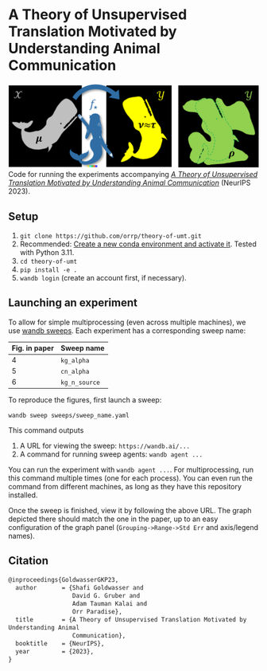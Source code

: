 # A Theory of Unsupervised Translation Motivated by Understanding Animal Communication

![Main figure](fig.png)
Code for running the experiments accompanying _[A Theory of Unsupervised Translation Motivated by Understanding Animal Communication](https://arxiv.org/abs/2211.11081)_ (NeurIPS 2023).

## Setup
1. `git clone https://github.com/orrp/theory-of-umt.git`
2. Recommended: [Create a new conda environment and activate it](https://conda.io/docs/test-drive.html).
Tested with Python 3.11.
3. `cd theory-of-umt`
4. `pip install -e .`
5. `wandb login` (create an account first, if necessary).

## Launching an experiment
To allow for simple multiprocessing (even across multiple machines), we use
[wandb sweeps](https://docs.wandb.ai/guides/sweeps). Each experiment has a corresponding
sweep name:

| Fig. in paper | Sweep name    |
|---------------|---------------|
| 4             | `kg_alpha`    |
| 5             | `cn_alpha`    |
| 6             | `kg_n_source` |

To reproduce the figures, first launch a sweep:
```
wandb sweep sweeps/sweep_name.yaml
```
This command outputs
1. A URL for viewing the sweep: `https://wandb.ai/...`
2. A command for running sweep agents: `wandb agent ...`

You can run the experiment with `wandb agent ...`.
For multiprocessing, run this command multiple times (one for each process).
You can even run the command from different machines, as long as they have this
repository installed.

Once the sweep is finished, view it by following the above URL. The graph depicted
there should match the one in the paper, up to an easy configuration of the graph panel (`Grouping->Range->Std Err` and axis/legend names).

## Citation
```
@inproceedings{GoldwasserGKP23,
  author       = {Shafi Goldwasser and
                  David G. Gruber and
                  Adam Tauman Kalai and
                  Orr Paradise},
  title        = {A Theory of Unsupervised Translation Motivated by Understanding Animal
                  Communication},
  booktitle    = {NeurIPS},
  year         = {2023},
}
```